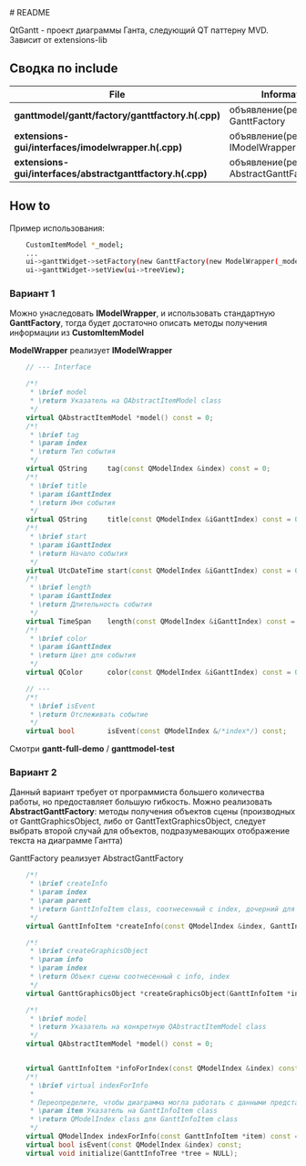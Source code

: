 <div class="the_markdown">
# README

QtGantt - проект диаграммы Ганта, следующий QT паттерну MVD.
Зависит от extensions-lib

## Сводка по include

| File | Information |
| ------ | ------ |
| **ganttmodel/gantt/factory/ganttfactory.h(.cpp)** | объявление(реализация) GanttFactory |
| **extensions-gui/interfaces/imodelwrapper.h(.cpp)** | объявление(реализацию) IModelWrapper |
| **extensions-gui/interfaces/abstractganttfactory.h(.cpp)** | объявление(реализацию) AbstractGanttFactory|

## How to

Пример использования:
```sh
    CustomItemModel *_model;
    ...
    ui->ganttWidget->setFactory(new GanttFactory(new ModelWrapper(_model)));
    ui->ganttWidget->setView(ui->treeView);
```
### Вариант 1
Можно унаследовать **IModelWrapper**, и использовать стандартную **GanttFactory**, 
тогда будет достаточно описать методы получения информации из **CustomItemModel**
    
**ModelWrapper** реализует **IModelWrapper**

```cpp
    // --- Interface

    /*!
     * \brief model
     * \return Указатель на QAbstractItemModel class
     */
    virtual QAbstractItemModel *model() const = 0;
    /*!
     * \brief tag
     * \param index
     * \return Тип события
     */
    virtual QString     tag(const QModelIndex &index) const = 0;
    /*!
     * \brief title
     * \param iGanttIndex
     * \return Имя события
     */
    virtual QString     title(const QModelIndex &iGanttIndex) const = 0;
    /*!
     * \brief start
     * \param iGanttIndex
     * \return Начало события
     */
    virtual UtcDateTime start(const QModelIndex &iGanttIndex) const = 0;
    /*!
     * \brief length
     * \param iGanttIndex
     * \return Длительность события
     */
    virtual TimeSpan    length(const QModelIndex &iGanttIndex) const = 0;
    /*!
     * \brief color
     * \param iGanttIndex
     * \return Цвет для события
     */
    virtual QColor      color(const QModelIndex &iGanttIndex) const = 0;

    // ---
    /*!
     * \brief isEvent
     * \return Отслеживать событие
     */
    virtual bool        isEvent(const QModelIndex &/*index*/) const;
```
Смотри **gantt-full-demo** / **ganttmodel-test**
### Вариант 2
Данный вариант требует от программиста большего количества работы, но
предоставляет большую гибкость.
Можно реализовать **AbstractGanttFactory**: методы получения объектов
сцены (производных от GanttGraphicsObject, либо от GanttTextGraphicsObject, 
следует выбрать второй случай для объектов, подразумевающих отображение текста
на диаграмме Гантта)
    
GanttFactory реализует AbstractGanttFactory
```cpp
    /*!
     * \brief createInfo
     * \param index
     * \param parent
     * \return GanttInfoItem class, соотнесенный с index, дочерний для parent
     */
    virtual GanttInfoItem *createInfo(const QModelIndex &index, GanttInfoItem *parent) = 0;

    /*!
     * \brief createGraphicsObject
     * \param info
     * \param index
     * \return Объект сцены соотнесенный с info, index
     */
    virtual GanttGraphicsObject *createGraphicsObject(GanttInfoItem *info, const QModelIndex &index) = 0;

    /*!
     * \brief model
     * \return Указатель на конкретную QAbstractItemModel class
     */
    virtual QAbstractItemModel *model() const = 0;


    virtual GanttInfoItem *infoForIndex(const QModelIndex &index) const = 0;
    /*!
     * \brief virtual indexForInfo
     *
     * Переопределите, чтобы диаграмма могла работать с данными представленными в специальном виде.
     * \param item Указатель на GanttInfoItem class
     * \return QModelIndex class для GanttInfoItem class
     */
    virtual QModelIndex indexForInfo(const GanttInfoItem *item) const = 0;
    virtual bool isEvent(const QModelIndex &index) const;
    virtual void initialize(GanttInfoTree *tree = NULL);
```
</div>